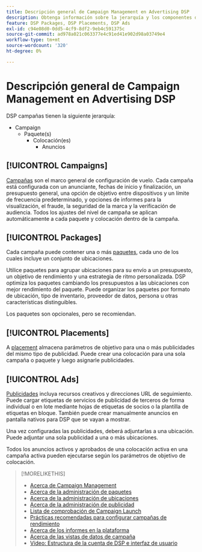 ```yaml
---
title: Descripción general de Campaign Management en Advertising DSP
description: Obtenga información sobre la jerarquía y los componentes de administración de campañas.
feature: DSP Packages, DSP Placements, DSP Ads
exl-id: c94e08d0-0dd5-4cf9-8df2-9eb4c591375c
source-git-commit: ad978a021c063377e4c91ed41e902d98a03749e4
workflow-type: tm+mt
source-wordcount: '320'
ht-degree: 0%

---
```


# Descripción general de Campaign Management en Advertising DSP

DSP campañas tienen la siguiente jerarquía:

* Campaign
   * Paquete(s)
      * Colocación(es)
         * Anuncios

<!-- Do clients think in terms of insertion orders? If yes, then work in the following info.:
In Advertising DSP, an insertion order is represented as a campaign, and line items are represented as packages. Each package will include placements, which can use different strategies and tactics to deliver the line item requirements.
-->

## [!UICONTROL Campaigns]

[Campañas](/help/dsp/campaign-management/campaigns/campaign-about.md) son el marco general de configuración de vuelo. Cada campaña está configurada con un anunciante, fechas de inicio y finalización, un presupuesto general, una opción de objetivo entre dispositivos y un límite de frecuencia predeterminado, y opciones de informes para la visualización, el fraude, la seguridad de la marca y la verificación de audiencia. Todos los ajustes del nivel de campaña se aplican automáticamente a cada paquete y colocación dentro de la campaña.

## [!UICONTROL Packages]

Cada campaña puede contener una o más [paquetes](/help/dsp/campaign-management/packages/package-about.md), cada uno de los cuales incluye un conjunto de ubicaciones.

Utilice paquetes para agrupar ubicaciones para su envío a un presupuesto, un objetivo de rendimiento y una estrategia de ritmo personalizada. DSP optimiza los paquetes cambiando los presupuestos a las ubicaciones con mejor rendimiento del paquete. Puede organizar los paquetes por formato de ubicación, tipo de inventario, proveedor de datos, persona u otras características distinguibles.

Los paquetes son opcionales, pero se recomiendan.

## [!UICONTROL Placements]

A [placement](/help/dsp/campaign-management/placements/placement-about.md) almacena parámetros de objetivo para una o más publicidades del mismo tipo de publicidad. Puede crear una colocación para una sola campaña o paquete y luego asignarle publicidades.

## [!UICONTROL Ads]

[Publicidades](/help/dsp/campaign-management/ads/ad-about.md) incluya recursos creativos y direcciones URL de seguimiento. Puede cargar etiquetas de servicios de publicidad de terceros de forma individual o en lote mediante hojas de etiquetas de socios o la plantilla de etiquetas en bloque. También puede crear manualmente anuncios en pantalla nativos para DSP que se vayan a mostrar.

Una vez configuradas las publicidades, deberá adjuntarlas a una ubicación. Puede adjuntar una sola publicidad a una o más ubicaciones.

Todos los anuncios activos y aprobados de una colocación activa en una campaña activa pueden ejecutarse según los parámetros de objetivo de colocación.

>[!MORELIKETHIS]
>
>* [Acerca de Campaign Management](/help/dsp/campaign-management/campaigns/campaign-about.md)
>* [Acerca de la administración de paquetes](/help/dsp/campaign-management/packages/package-about.md)
>* [Acerca de la administración de ubicaciones](/help/dsp/campaign-management/placements/placement-about.md)
>* [Acerca de la administración de publicidad](/help/dsp/campaign-management/ads/ad-about.md)
>* [Lista de comprobación de Campaign Launch](/help/dsp/campaign-management/campaign-launch-checklist.md)
>* [Prácticas recomendadas para configurar campañas de rendimiento](/help/dsp/optimization/campaign-best-practices-performance.md)
>* [Acerca de los informes en la plataforma](/help/dsp/campaign-management/reports/campaign-reports-about.md)
>* [Acerca de las vistas de datos de campaña](/help/dsp/campaign-management/reports/campaign-data-views-about.md)
>* [Vídeo: Estructura de la cuenta de DSP e interfaz de usuario](https://experienceleague.adobe.com/docs/advertising-cloud-learn/tutorials/dsp/ui.html)

